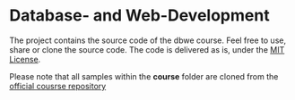 # Database- and Web-Development

The project contains the source code of the dbwe course. Feel free to use, share or clone the source code. The code is delivered as is, under the [MIT License](LICENSE).

Please note that all samples within the **course** folder are cloned from the [official cousrse repository](https://github.com/dozent2018/IFA_DBWE)

